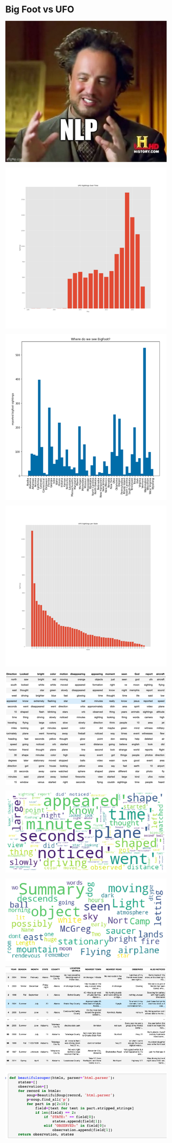 # Big Foot vs UFO

![](images/meme.jpg)

![](images/ufo_dates.jpg)

![](images/date2.png)

![](images/ufo_graph.jpg)

![](images/Screen%20Shot%202020-11-20%20at%206.46.42%20PM.png)

![](images/wordcloud_nmf.png)

![](images/wordcloud_whole.png)

![](images/Screen%20Shot%202020-11-20%20at%206.01.36%20PM.png)

![](images/code.png)
